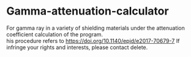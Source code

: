 # Gamma-attenuation-calculator
For gamma ray in a variety of shielding materials under the attenuation coefficient calculation of the program.  
his procedure refers to
https://doi.org/10.1140/epjd/e2017-70679-7
If infringe your rights and interests, please contact delete.
